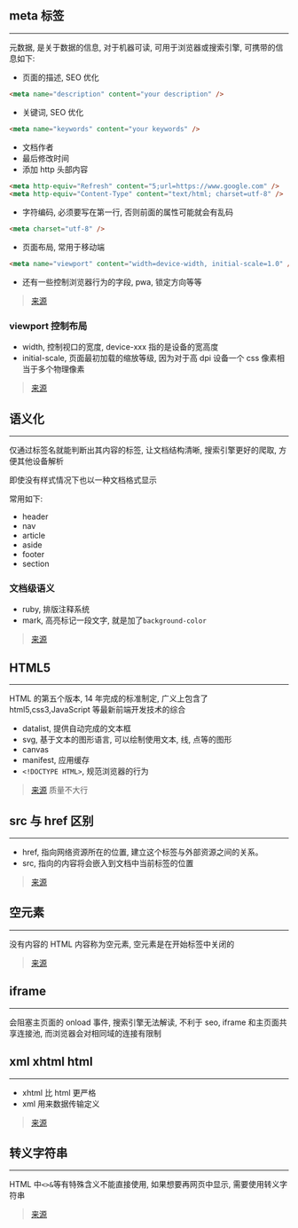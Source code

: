 ## meta 标签

---

元数据, 是关于数据的信息, 对于机器可读, 可用于浏览器或搜索引擎, 可携带的信息如下:

- 页面的描述, SEO 优化

```html
<meta name="description" content="your description" />
```

- 关键词, SEO 优化

```html
<meta name="keywords" content="your keywords" />
```

- 文档作者
- 最后修改时间
- 添加 http 头部内容

```html
<meta http-equiv="Refresh" content="5;url=https://www.google.com" />
<meta http-equiv="Content-Type" content="text/html; charset=utf-8" />
```

- 字符编码, 必须要写在第一行, 否则前面的属性可能就会有乱码

```html
<meta charset="utf-8" />
```

- 页面布局, 常用于移动端

```html
<meta name="viewport" content="width=device-width, initial-scale=1.0" />
```

- 还有一些控制浏览器行为的字段, pwa, 锁定方向等等

> [来源](https://blog.csdn.net/yc123h/article/details/51356143)

### viewport 控制布局

- width, 控制视口的宽度, device-xxx 指的是设备的宽高度
- initial-scale, 页面最初加载的缩放等级, 因为对于高 dpi 设备一个 css 像素相当于多个物理像素

> [来源](https://developer.mozilla.org/zh-CN/docs/Mobile/Viewport_meta_tag)

## 语义化

---

仅通过标签名就能判断出其内容的标签, 让文档结构清晰, 搜索引擎更好的爬取, 方便其他设备解析

即使没有样式情况下也以一种文档格式显示

常用如下:

- header
- nav
- article
- aside
- footer
- section

### 文档级语义

- ruby, 排版注释系统
- mark, 高亮标记一段文字, 就是加了`background-color`

> [来源](https://segmentfault.com/a/1190000013901244)

## HTML5

---

HTML 的第五个版本, 14 年完成的标准制定, 广义上包含了 html5,css3,JavaScript 等最新前端开发技术的综合

- datalist, 提供自动完成的文本框
- svg, 基于文本的图形语言, 可以绘制使用文本, 线, 点等的图形
- canvas
- manifest, 应用缓存
- `<!DOCTYPE HTML>`, 规范浏览器的行为

> [来源](https://www.jianshu.com/p/e6e714eff7d5) 质量不大行

## src 与 href 区别

---

- href, 指向网络资源所在的位置, 建立这个标签与外部资源之间的关系。
- src, 指向的内容将会嵌入到文档中当前标签的位置

> [来源](https://www.jianshu.com/p/dadbb8f8a952)

## 空元素

---

没有内容的 HTML 内容称为空元素, 空元素是在开始标签中关闭的

> [来源](https://developer.mozilla.org/zh-CN/docs/Glossary/%E7%A9%BA%E5%85%83%E7%B4%A0)

## iframe

---

会阻塞主页面的 onload 事件, 搜索引擎无法解读, 不利于 seo, iframe 和主页面共享连接池, 而浏览器会对相同域的连接有限制

## xml xhtml html

---

- xhtml 比 html 更严格
- xml 用来数据传输定义

> [来源](https://www.jianshu.com/p/9027f0b4c69c)

## 转义字符串

---

HTML 中`<>&`等有特殊含义不能直接使用, 如果想要再网页中显示, 需要使用转义字符串

> [来源](http://caibaojian.com/576.html)
